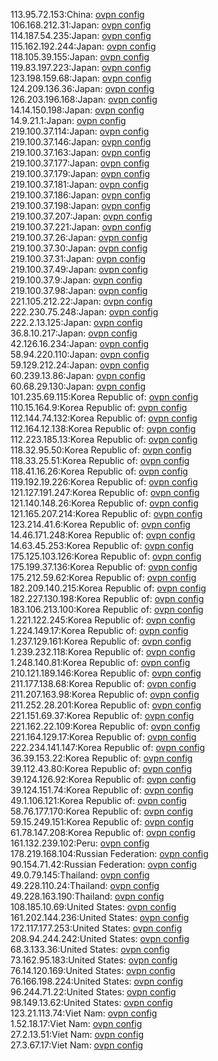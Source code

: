 113.95.72.153:China: [ovpn config](vpn/113_95_72_153.ovpn)  
106.168.212.31:Japan: [ovpn config](vpn/106_168_212_31.ovpn)  
114.187.54.235:Japan: [ovpn config](vpn/114_187_54_235.ovpn)  
115.162.192.244:Japan: [ovpn config](vpn/115_162_192_244.ovpn)  
118.105.39.155:Japan: [ovpn config](vpn/118_105_39_155.ovpn)  
119.83.197.223:Japan: [ovpn config](vpn/119_83_197_223.ovpn)  
123.198.159.68:Japan: [ovpn config](vpn/123_198_159_68.ovpn)  
124.209.136.36:Japan: [ovpn config](vpn/124_209_136_36.ovpn)  
126.203.196.168:Japan: [ovpn config](vpn/126_203_196_168.ovpn)  
14.14.150.198:Japan: [ovpn config](vpn/14_14_150_198.ovpn)  
14.9.21.1:Japan: [ovpn config](vpn/14_9_21_1.ovpn)  
219.100.37.114:Japan: [ovpn config](vpn/219_100_37_114.ovpn)  
219.100.37.146:Japan: [ovpn config](vpn/219_100_37_146.ovpn)  
219.100.37.163:Japan: [ovpn config](vpn/219_100_37_163.ovpn)  
219.100.37.177:Japan: [ovpn config](vpn/219_100_37_177.ovpn)  
219.100.37.179:Japan: [ovpn config](vpn/219_100_37_179.ovpn)  
219.100.37.181:Japan: [ovpn config](vpn/219_100_37_181.ovpn)  
219.100.37.186:Japan: [ovpn config](vpn/219_100_37_186.ovpn)  
219.100.37.198:Japan: [ovpn config](vpn/219_100_37_198.ovpn)  
219.100.37.207:Japan: [ovpn config](vpn/219_100_37_207.ovpn)  
219.100.37.221:Japan: [ovpn config](vpn/219_100_37_221.ovpn)  
219.100.37.26:Japan: [ovpn config](vpn/219_100_37_26.ovpn)  
219.100.37.30:Japan: [ovpn config](vpn/219_100_37_30.ovpn)  
219.100.37.31:Japan: [ovpn config](vpn/219_100_37_31.ovpn)  
219.100.37.49:Japan: [ovpn config](vpn/219_100_37_49.ovpn)  
219.100.37.9:Japan: [ovpn config](vpn/219_100_37_9.ovpn)  
219.100.37.98:Japan: [ovpn config](vpn/219_100_37_98.ovpn)  
221.105.212.22:Japan: [ovpn config](vpn/221_105_212_22.ovpn)  
222.230.75.248:Japan: [ovpn config](vpn/222_230_75_248.ovpn)  
222.2.13.125:Japan: [ovpn config](vpn/222_2_13_125.ovpn)  
36.8.10.217:Japan: [ovpn config](vpn/36_8_10_217.ovpn)  
42.126.16.234:Japan: [ovpn config](vpn/42_126_16_234.ovpn)  
58.94.220.110:Japan: [ovpn config](vpn/58_94_220_110.ovpn)  
59.129.212.24:Japan: [ovpn config](vpn/59_129_212_24.ovpn)  
60.239.13.86:Japan: [ovpn config](vpn/60_239_13_86.ovpn)  
60.68.29.130:Japan: [ovpn config](vpn/60_68_29_130.ovpn)  
101.235.69.115:Korea Republic of: [ovpn config](vpn/101_235_69_115.ovpn)  
110.15.164.9:Korea Republic of: [ovpn config](vpn/110_15_164_9.ovpn)  
112.144.74.132:Korea Republic of: [ovpn config](vpn/112_144_74_132.ovpn)  
112.164.12.138:Korea Republic of: [ovpn config](vpn/112_164_12_138.ovpn)  
112.223.185.13:Korea Republic of: [ovpn config](vpn/112_223_185_13.ovpn)  
118.32.95.50:Korea Republic of: [ovpn config](vpn/118_32_95_50.ovpn)  
118.33.25.51:Korea Republic of: [ovpn config](vpn/118_33_25_51.ovpn)  
118.41.16.26:Korea Republic of: [ovpn config](vpn/118_41_16_26.ovpn)  
119.192.19.226:Korea Republic of: [ovpn config](vpn/119_192_19_226.ovpn)  
121.127.191.247:Korea Republic of: [ovpn config](vpn/121_127_191_247.ovpn)  
121.140.148.26:Korea Republic of: [ovpn config](vpn/121_140_148_26.ovpn)  
121.165.207.214:Korea Republic of: [ovpn config](vpn/121_165_207_214.ovpn)  
123.214.41.6:Korea Republic of: [ovpn config](vpn/123_214_41_6.ovpn)  
14.46.171.248:Korea Republic of: [ovpn config](vpn/14_46_171_248.ovpn)  
14.63.45.253:Korea Republic of: [ovpn config](vpn/14_63_45_253.ovpn)  
175.125.103.126:Korea Republic of: [ovpn config](vpn/175_125_103_126.ovpn)  
175.199.37.136:Korea Republic of: [ovpn config](vpn/175_199_37_136.ovpn)  
175.212.59.62:Korea Republic of: [ovpn config](vpn/175_212_59_62.ovpn)  
182.209.140.215:Korea Republic of: [ovpn config](vpn/182_209_140_215.ovpn)  
182.227.130.198:Korea Republic of: [ovpn config](vpn/182_227_130_198.ovpn)  
183.106.213.100:Korea Republic of: [ovpn config](vpn/183_106_213_100.ovpn)  
1.221.122.245:Korea Republic of: [ovpn config](vpn/1_221_122_245.ovpn)  
1.224.149.17:Korea Republic of: [ovpn config](vpn/1_224_149_17.ovpn)  
1.237.129.161:Korea Republic of: [ovpn config](vpn/1_237_129_161.ovpn)  
1.239.232.118:Korea Republic of: [ovpn config](vpn/1_239_232_118.ovpn)  
1.248.140.81:Korea Republic of: [ovpn config](vpn/1_248_140_81.ovpn)  
210.121.189.146:Korea Republic of: [ovpn config](vpn/210_121_189_146.ovpn)  
211.177.138.68:Korea Republic of: [ovpn config](vpn/211_177_138_68.ovpn)  
211.207.163.98:Korea Republic of: [ovpn config](vpn/211_207_163_98.ovpn)  
211.252.28.201:Korea Republic of: [ovpn config](vpn/211_252_28_201.ovpn)  
221.151.69.37:Korea Republic of: [ovpn config](vpn/221_151_69_37.ovpn)  
221.162.22.109:Korea Republic of: [ovpn config](vpn/221_162_22_109.ovpn)  
221.164.129.17:Korea Republic of: [ovpn config](vpn/221_164_129_17.ovpn)  
222.234.141.147:Korea Republic of: [ovpn config](vpn/222_234_141_147.ovpn)  
36.39.153.22:Korea Republic of: [ovpn config](vpn/36_39_153_22.ovpn)  
39.112.43.80:Korea Republic of: [ovpn config](vpn/39_112_43_80.ovpn)  
39.124.126.92:Korea Republic of: [ovpn config](vpn/39_124_126_92.ovpn)  
39.124.151.74:Korea Republic of: [ovpn config](vpn/39_124_151_74.ovpn)  
49.1.106.121:Korea Republic of: [ovpn config](vpn/49_1_106_121.ovpn)  
58.76.177.170:Korea Republic of: [ovpn config](vpn/58_76_177_170.ovpn)  
59.15.249.151:Korea Republic of: [ovpn config](vpn/59_15_249_151.ovpn)  
61.78.147.208:Korea Republic of: [ovpn config](vpn/61_78_147_208.ovpn)  
161.132.239.102:Peru: [ovpn config](vpn/161_132_239_102.ovpn)  
178.219.168.104:Russian Federation: [ovpn config](vpn/178_219_168_104.ovpn)  
90.154.71.42:Russian Federation: [ovpn config](vpn/90_154_71_42.ovpn)  
49.0.79.145:Thailand: [ovpn config](vpn/49_0_79_145.ovpn)  
49.228.110.24:Thailand: [ovpn config](vpn/49_228_110_24.ovpn)  
49.228.163.190:Thailand: [ovpn config](vpn/49_228_163_190.ovpn)  
108.185.10.69:United States: [ovpn config](vpn/108_185_10_69.ovpn)  
161.202.144.236:United States: [ovpn config](vpn/161_202_144_236.ovpn)  
172.117.177.253:United States: [ovpn config](vpn/172_117_177_253.ovpn)  
208.94.244.242:United States: [ovpn config](vpn/208_94_244_242.ovpn)  
68.3.133.36:United States: [ovpn config](vpn/68_3_133_36.ovpn)  
73.162.95.183:United States: [ovpn config](vpn/73_162_95_183.ovpn)  
76.14.120.169:United States: [ovpn config](vpn/76_14_120_169.ovpn)  
76.166.198.224:United States: [ovpn config](vpn/76_166_198_224.ovpn)  
96.244.71.22:United States: [ovpn config](vpn/96_244_71_22.ovpn)  
98.149.13.62:United States: [ovpn config](vpn/98_149_13_62.ovpn)  
123.21.113.74:Viet Nam: [ovpn config](vpn/123_21_113_74.ovpn)  
1.52.18.17:Viet Nam: [ovpn config](vpn/1_52_18_17.ovpn)  
27.2.13.51:Viet Nam: [ovpn config](vpn/27_2_13_51.ovpn)  
27.3.67.17:Viet Nam: [ovpn config](vpn/27_3_67_17.ovpn)  
